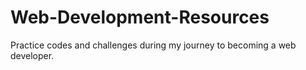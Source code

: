 # Web-Development-Resources
Practice codes and challenges during my journey to becoming a web developer.
